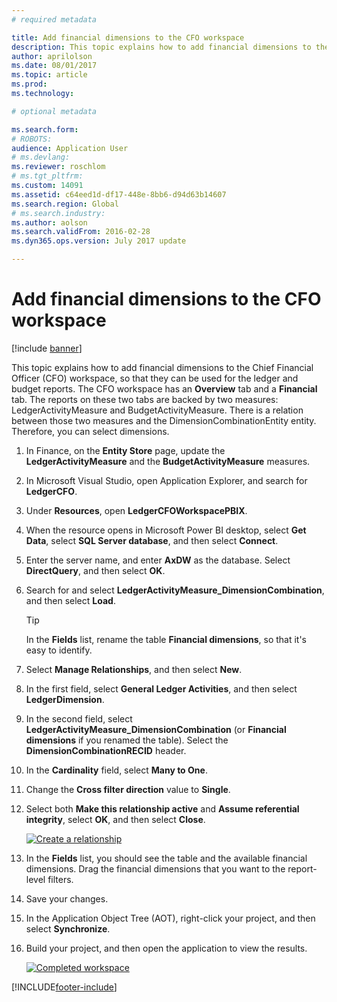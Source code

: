 ```yaml
---
# required metadata

title: Add financial dimensions to the CFO workspace
description: This topic explains how to add financial dimensions to the CFO workspace, so that they can be used for the ledger and budget reports. 
author: aprilolson
ms.date: 08/01/2017
ms.topic: article
ms.prod: 
ms.technology: 

# optional metadata

ms.search.form: 
# ROBOTS: 
audience: Application User
# ms.devlang: 
ms.reviewer: roschlom
# ms.tgt_pltfrm: 
ms.custom: 14091
ms.assetid: c64eed1d-df17-448e-8bb6-d94d63b14607
ms.search.region: Global
# ms.search.industry: 
ms.author: aolson
ms.search.validFrom: 2016-02-28
ms.dyn365.ops.version: July 2017 update

---
```


# Add financial dimensions to the CFO workspace

[!include [banner](../includes/banner.md)]

This topic explains how to add financial dimensions to the Chief Financial Officer (CFO) workspace, so that they can be used for the ledger and budget reports. The CFO workspace has an **Overview** tab and a **Financial** tab. The reports on these two tabs are backed by two measures: LedgerActivityMeasure and BudgetActivityMeasure. There is a relation between those two measures and the DimensionCombinationEntity entity. Therefore, you can select dimensions.

1. In Finance, on the **Entity Store** page, update the **LedgerActivityMeasure** and the **BudgetActivityMeasure** measures.
2. In Microsoft Visual Studio, open Application Explorer, and search for **LedgerCFO**.
3. Under **Resources**, open **LedgerCFOWorkspacePBIX**.
4. When the resource opens in Microsoft Power BI desktop, select **Get Data**, select **SQL Server database**, and then select **Connect**.
5. Enter the server name, and enter **AxDW** as the database. Select **DirectQuery**, and then select **OK**.
6. Search for and select **LedgerActivityMeasure\_DimensionCombination**, and then select **Load**.

    > [!TIP]
    > In the **Fields** list, rename the table **Financial dimensions**, so that it's easy to identify.

7. Select **Manage Relationships**, and then select **New**.
8. In the first field, select **General Ledger Activities**, and then select **LedgerDimension**.
9. In the second field, select **LedgerActivityMeasure\_DimensionCombination** (or **Financial dimensions** if you renamed the table). Select the  **DimensionCombinationRECID** header.
10. In the **Cardinality** field, select **Many to One**.
11. Change the **Cross filter direction** value to **Single**.
12. Select both **Make this relationship active** and **Assume referential integrity**, select **OK**, and then select **Close**.

    [![Create a relationship](./media/Create-relationship.png)](./media/Create-relationship.png)

13. In the **Fields** list, you should see the table and the available financial dimensions. Drag the financial dimensions that you want to the report-level filters.
14. Save your changes.
15. In the Application Object Tree (AOT), right-click your project, and then select **Synchronize**.
16. Build your project, and then open the application to view the results.

    [![Completed workspace](./media/workspace.png)](./media/workspace.png)


[!INCLUDE[footer-include](../../includes/footer-banner.md)]
